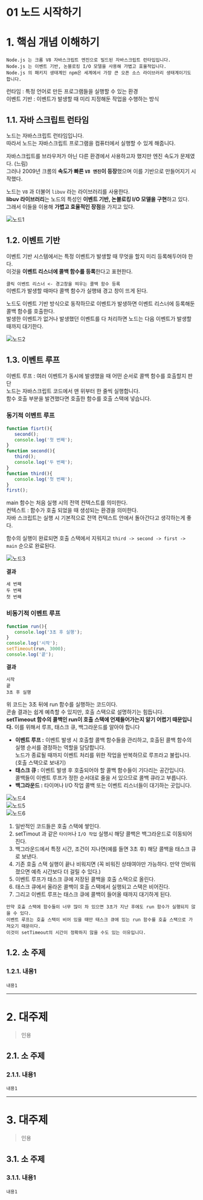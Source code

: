 01 노드 시작하기
=======================
# 1. 핵심 개념 이해하기 
```
Node.js 는 크롬 V8 자바스크립트 엔진으로 빌드된 자바스크립트 런타입입니다.     
Node.js 는 이벤트 기반, 논블로킹 I/O 모델을 사용해 가볍고 효율적입니다.     
Node.js 의 패키지 생태계인 npm은 세계에서 가장 큰 오픈 소스 라이브러리 생태계이기도 합니다.  
```  
런타임 : 특정 언어로 만든 프로그램들을 실행할 수 있는 환경       
이벤트 기반 : 이벤트가 발생할 때 미리 지정해둔 작업을 수행하는 방식       
   
## 1.1. 자바 스크립트 런타임      
노드는 자바스크립트 런타임입니다.             
따라서 노드는 자바스크립트 프로그램을 컴퓨터에서 실행할 수 있게 해줍니다.       
           
자바스크립트를 브라우저가 아닌 다른 환경에서 사용하고자 했지만 엔진 속도가 문제였다. (느림)               
그러나 2009년 크롬의 **속도가 빠른 ```V8 엔진```이 등장**했으며 이를 기반으로 만들어지기 시작했다.     
      
노드는 ```V8``` 과 더불어 ```libuv``` 라는 라이브러리를 사용한다.       
**libuv 라이브러리**는 노드의 특성인 **이벤트 기반, 논블로킹 I/O 모델을 구현**하고 있다.    
그래서 이들을 이용해 **가볍고 효율적인 장점**을 가지고 있다.      
    
![노드1](https://user-images.githubusercontent.com/50267433/84773180-01d9aa80-b017-11ea-8f7d-d0311880f0fa.jpg)    

## 1.2. 이벤트 기반    
이벤트 기반 시스템에서는 특정 이벤트가 발생할 때 무엇을 할지 미리 등록해두어야 한다.      
이것을 **이벤트 리스너에 콜백 함수를 등록**한다고 표현한다.       
        
```클릭 이벤트 리스너 <- 경고창을 띄우는 콜백 함수 등록```         
이벤트가 발생할 때마다 콜백 함수가 실행돼 경고 창이 뜨게 된다.       
   
노드도 이벤트 기반 방식으로 동작하므로 이벤트가 발생하면 이벤트 리스너에 등록해둔 콜백 함수를 호출한다.     
발생한 이벤트가 없거나 발생했던 이벤트를 다 처리하면 노드는 다음 이벤트가 발생할 때까지 대기한다.      

![노드2](https://user-images.githubusercontent.com/50267433/84774816-50884400-b019-11ea-995a-3030b529cd04.jpg)

## 1.3. 이벤트 루프
이벤트 루프 : 여러 이벤트가 동시에 발생했을 때 어떤 순서로 콜백 함수를 호출할지 판단  
노드는 자바스크립트 코드에서 맨 위부터 한 줄씩 실행합니다.   
함수 호출 부분을 발견했다면 호출한 함수를 호출 스택에 넣습니다.   

### 동기적 이벤트 루프
```javascript
function fisrt(){
   second();
   console.log('첫 번째');
}
function second(){
   third();
   console.log('두 번째');
}
function third(){
   console.log('첫 번째');
}
first();
```   
main 함수는 처음 실행 시의 전역 컨텍스트를 의미한다.        
컨텍스트 : 함수가 호출 되었을 때 생성되는 환경을 의미한다.         
자바 스크립트는 실행 시 기본적으로 전역 컨텍스트 안에서 돌아간다고 생각하는게 좋다.      
      
함수의 실행이 완료되면 호출 스택에서 지워지고 ```third -> second -> first -> main``` 순으로 완료된다.       
   
![노드3](https://user-images.githubusercontent.com/50267433/84776707-9d6d1a00-b01b-11ea-9d66-60089da99f74.jpg)    

**결과**
```
세 번째
두 번째 
첫 번째  
```

### 비동기적 이벤트 루프
```javascript
function run(){
   console.log('3초 후 실행');
}
console.log('시작');
setTimeout(run, 3000);
console.log('끝');
```
**결과**
```
시작
끝 
3초 후 실행  
```
위 코드는 3초 뒤에 run 함수를 실행하는 코드이다.      
콘솔 결과는 쉽게 예측할 수 있지만, 호출 스택으로 설명하기는 힘듭니다.     
**setTimeout 함수의 콜백인 run이 호출 스택에 언제들어가는지 알기 어렵기 때문입니다.**
이를 위해서 루프, 태스크 큐, 백그라운드를 알아야 합니다

* **이벤트 루프 :** 이벤트 발생 시 호출할 콜백 함수들을 관리하고, 호출된 콜백 함수의 실행 순서를 경정하는 역할을 담당합니다.  
노드가 종료될 때까지 이벤트 처리를 위한 작업을 반복하므로 루프라고 불립니다.(호출 스택으로 보내기)     
* **태스크 큐 :** 이벤트 발생 후 호출되어야 할 콜백 함수들이 기다리는 공간입니다.   
콜백들이 이벤트 루프가 정한 순서대로 줄을 서 있으므로 콜백 큐라고 부릅니다.  
* **백그라운드 :** 타이머나 I/O 작업 콜백 또는 이벤트 리스너들이 대기하는 곳입니다.  

![노드4](https://user-images.githubusercontent.com/50267433/84776895-de652e80-b01b-11ea-87bc-673aa7efe8da.jpg)   
![노드5](https://user-images.githubusercontent.com/50267433/84776918-e58c3c80-b01b-11ea-974d-31ab89cc131d.jpg)   
![노드6](https://user-images.githubusercontent.com/50267433/84776946-eb821d80-b01b-11ea-8542-df6994990362.jpg)  
   
1. 일반적인 코드들은 호출 스택에 쌓인다.     
2. setTimout 과 같은 ```타이머```나 ```I/O 작업``` 실행시 해당 콜백은 백그라운드로 이동되어진다.              
3. 백그라운드에서 특정 시간, 조건이 지나면(예를 들면 3초 후) 해당 콜백을 태스크 큐로 보낸다.            
4. 기존 호출 스택 실행이 끝나 비워지면 (꼭 비워진 상태여야만 가능하다. 만약 안비워졌으면 예측 시간보다 더 걸릴 수 있다.)                      
5. 이벤트 루프가 태스크 큐에 저장된 콜백을 호출 스택으로 올린다.                     
6. 태스크 큐에서 올라온 콜백이 호출 스택에서 실행되고 스택은 비어진다.                    
7. 그리고 이벤트 루프는 태스크 큐에 콜백이 들어올 때까지 대기하게 된다.               

```
만약 호출 스택에 함수들이 너무 많이 차 있으면 3초가 지난 후에도 run 함수가 실행되지 않을 수 있다.   
이벤트 루프는 호출 스택이 비어 있을 때만 태스크 큐에 있는 run 함수를 호출 스택으로 가져오기 때문이다.  
이것이 setTimeout의 시간이 정확하지 않을 수도 있는 이유입니다.   
```  

## 1.2. 소 주제
### 1.2.1. 내용1
```
내용1
```

***
# 2. 대주제
> 인용
## 2.1. 소 주제
### 2.1.1. 내용1
```
내용1
```   

***
# 3. 대주제
> 인용
## 3.1. 소 주제
### 3.1.1. 내용1
```
내용1
```
